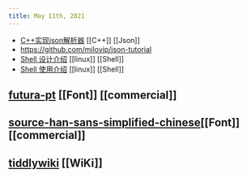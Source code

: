 ```yaml
---
title: May 11th, 2021
---
```


- [C++实现json解析器](https://zhuanlan.zhihu.com/json-tutorial) [[C++]] [[Json]]
- https://github.com/miloyip/json-tutorial
- [Shell 设计介绍](https://zhuanlan.zhihu.com/p/24331663) [[linux]] [[Shell]]
- [Shell 使用介绍](https://a-wing.top/shell/2021/05/05/new-shell.html) [[linux]] [[Shell]]
## [futura-pt](https://fonts.adobe.com/fonts/futura-pt#fonts-section) [[Font]] [[commercial]]
## [source-han-sans-simplified-chinese](https://fonts.adobe.com/fonts/source-han-sans-simplified-chinese)[[Font]] [[commercial]]
## [tiddlywiki](https://tiddlywiki.com/) [[WiKi]]